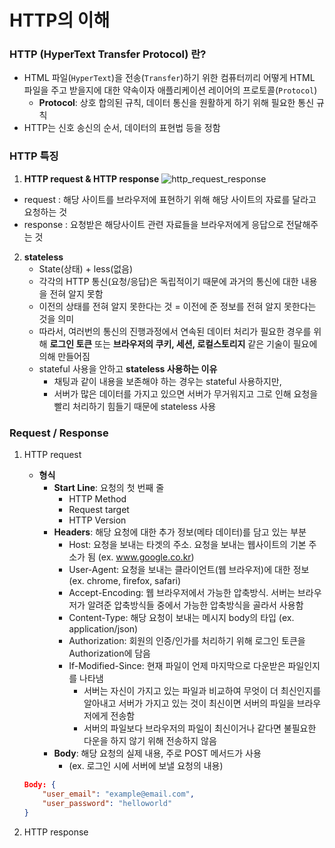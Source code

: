 # HTTP의 이해
### HTTP (HyperText Transfer Protocol) 란?
* HTML 파일(`HyperText`)을 전송(`Transfer`)하기 위한 컴퓨터끼리 어떻게 HTML 파일을 주고 받을지에 대한 약속이자 애플리케이션 레이어의 프로토콜(`Protocol`)
  * **Protocol**: 상호 합의된 규칙, 데이터 통신을 원활하게 하기 위해 필요한 통신 규칙
* HTTP는 신호 송신의 순서, 데이터의 표현법 등을 정함
### HTTP 특징
1. **HTTP request & HTTP response**
![http_request_response](https://velog.velcdn.com/images/tiger/post/f9e95a0e-ead5-4e3e-bb83-dd254d788a04/image.png)  
* request : 해당 사이트를 브라우저에 표현하기 위해 해당 사이트의 자료를 달라고 요청하는 것
* response : 요청받은 해당사이트 관련 자료들을 브라우저에게 응답으로 전달해주는 것
2. **stateless**
    * State(상태) + less(없음)
    * 각각의 HTTP 통신(요청/응답)은 독립적이기 때문에 과거의 통신에 대한 내용을 전혀 알지 못함
    * 이전의 상태를 전혀 알지 못한다는 것 = 이전에 준 정보를 전혀 알지 못한다는 것을 의미
    * 따라서, 여러번의 통신의 진행과정에서 연속된 데이터 처리가 필요한 경우를 위해 **로그인 토큰** 또는 **브라우저의 쿠키, 세션, 로컬스토리지** 같은 기술이 필요에 의해 만들어짐
    * stateful 사용을 안하고 **stateless 사용하는 이유**
      * 채팅과 같이 내용을 보존해야 하는 경우는 stateful 사용하지만,
      * 서버가 많은 데이터를 가지고 있으면 서버가 무거워지고 그로 인해 요청을 빨리 처리하기 힘들기 때문에 stateless 사용
### Request / Response
1. HTTP request
    * **형식**
      * **Start Line**: 요청의 첫 번째 줄
        * HTTP Method
        * Request target
        * HTTP Version
      * **Headers**: 해당 요청에 대한 추가 정보(메타 데이터)를 담고 있는 부분
        * Host: 요청을 보내는 타겟의 주소. 요청을 보내는 웹사이트의 기본 주소가 됨 (ex. www.google.co.kr)
        * User-Agent: 요청을 보내는 클라이언트(웹 브라우저)에 대한 정보 (ex. chrome, firefox, safari)
        * Accept-Encoding: 웹 브라우저에서 가능한 압축방식. 서버는 브라우저가 알려준 압축방식들 중에서 가능한 압축방식을 골라서 사용함
        * Content-Type: 해당 요청이 보내는 메시지 body의 타입 (ex. application/json)
        * Authorization: 회원의 인증/인가를 처리하기 위해 로그인 토큰을 Authorization에 담음
        * If-Modified-Since: 현재 파일이 언제 마지막으로 다운받은 파일인지를 나타냄
          * 서버는 자신이 가지고 있는 파일과 비교하여 무엇이 더 최신인지를 알아내고 서버가 가지고 있는 것이 최신이면 서버의 파일을 브라우저에게 전송함
          * 서버의 파일보다 브라우저의 파일이 최신이거나 같다면 불필요한 다운을 하지 않기 위해 전송하지 않음
      * **Body**: 해당 요청의 실제 내용, 주로 POST 메서드가 사용
        * (ex. 로그인 시에 서버에 보낼 요청의 내용)
	```json
	Body: {
		"user_email": "example@email.com",
		"user_password": "helloworld"
	}
	```

2. HTTP response


